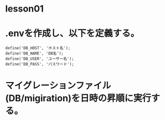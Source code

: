 # lesson01

# .envを作成し、以下を定義する。

    define('DB_HOST', 'ホスト名');
    define('DB_NAME', 'DB名');
    define('DB_USER', 'ユーザー名');
    define('DB_PASS', 'パスワード');


# マイグレーションファイル(DB/migiration)を日時の昇順に実行する。

